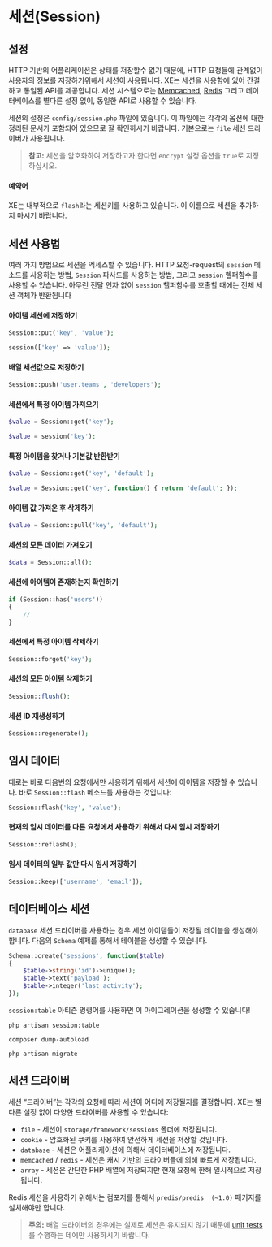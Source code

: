 # 세션(Session)

## 설정

HTTP 기반의 어플리케이션은 상태를 저장할수 없기 때문에, HTTP 요청들에 관계없이 사용자의 정보를 저장하기위해서 세션이 사용됩니다. XE는 세션을 사용함에 있어 간결하고 통일된 API를 제공합니다. 세션 시스템으로는 [Memcached](http://memcached.org), [Redis](http://redis.io) 그리고 데이터베이스를 별다른 설정 없이, 동일한 API로 사용할 수 있습니다.

세션의 설정은 `config/session.php` 파일에 있습니다. 이 파일에는 각각의 옵션에 대한 정리된 문서가 포함되어 있으므로 잘 확인하시기 바랍니다. 기본으로는 `file` 세션 드라이버가 사용됩니다.

> **참고:** 세션을 암호화하여 저장하고자 한다면 `encrypt` 설정 옵션을 `true`로 지정하십시오.

#### 예약어

XE는 내부적으로 `flash`라는 세션키를 사용하고 있습니다. 이 이름으로 세션을 추가하지 마시기 바랍니다.

## 세션 사용법

여러 가지 방법으로 세션을 엑세스할 수 있습니다. HTTP 요청-request의 `session` 메소드를 사용하는 방법, `Session` 파사드를 사용하는 방법, 그리고 `session` 헬퍼함수를 사용할 수 있습니다. 아무런 전달 인자 없이 `session` 헬퍼함수를 호출할 때에는 전체 세션 객체가 반환됩니다


#### 아이템 세션에 저장하기

```php
Session::put('key', 'value');

session(['key' => 'value']);
```

#### 배열 세션값으로 저장하기

```php
Session::push('user.teams', 'developers');
```

#### 세션에서 특정 아이템 가져오기

```php
$value = Session::get('key');

$value = session('key');
```

#### 특정 아이템을 찾거나 기본값 반환받기

```php
$value = Session::get('key', 'default');

$value = Session::get('key', function() { return 'default'; });
```

#### 아이템 값 가져온 후 삭제하기

```php
$value = Session::pull('key', 'default');
```

#### 세션의 모든 데이터 가져오기

```php
$data = Session::all();
```

#### 세션에 아이템이 존재하는지 확인하기

```php
if (Session::has('users'))
{
    //
}
```

#### 세션에서 특정 아이템 삭제하기

```php
Session::forget('key');
```

#### 세션의 모든 아이템 삭제하기

```php
Session::flush();
```

#### 세션 ID 재생성하기

```php
Session::regenerate();
```

## 임시 데이터

때로는 바로 다음번의 요청에서만 사용하기 위해서 세션에 아이템을 저장할 수 있습니다. 바로 `Session::flash` 메소드를 사용하는 것입니다:

```php
Session::flash('key', 'value');
```

#### 현재의 임시 데이터를 다른 요청에서 사용하기 위해서 다시 임시 저장하기

```php
Session::reflash();
```

#### 임시 데이터의 일부 값만 다시 임시 저장하기

```php
Session::keep(['username', 'email']);
```

## 데이터베이스 세션

`database` 세션 드라이버를 사용하는 경우 세션 아이템들이 저장될 테이블을 생성해야 합니다. 다음의 `Schema` 예제를 통해서 테이블을 생성할 수 있습니다.

```php
Schema::create('sessions', function($table)
{
    $table->string('id')->unique();
    $table->text('payload');
    $table->integer('last_activity');
});
```

`session:table` 아티즌 명령어를 사용하면 이 마이그레이션을 생성할 수 있습니다!

```
php artisan session:table

composer dump-autoload

php artisan migrate
```

## 세션 드라이버

세션 “드라이버”는 각각의 요청에 따라 세션이 어디에 저장될지를 결정합니다. XE는 별다른 설정 없이 다양한 드라이버를 사용할 수 있습니다:

- `file` - 세션이 `storage/framework/sessions` 폴더에 저장됩니다.
- `cookie` - 암호화된 쿠키를 사용하여 안전하게 세션을 저장할 것입니다.
- `database` - 세션은 어플리케이션에 의해서 데이터베이스에 저장됩니다.
- `memcached` / `redis` - 세션은 캐시 기반의 드라이버들에 의해 빠르게 저장됩니다.
- `array` - 세션은 간단한 PHP 배열에 저장되지만 현재 요청에 한해 일시적으로 저장됩니다.

Redis 세션을 사용하기 위해서는 컴포저를 통해서 `predis/predis  (~1.0)` 패키지를 설치해야만 합니다.

> **주의:** 배열 드라이버의 경우에는 실제로 세션은 유지되지 않기 때문에 [unit tests](/docs/5.0/testing)를 수행하는 데에만 사용하시기 바랍니다.
